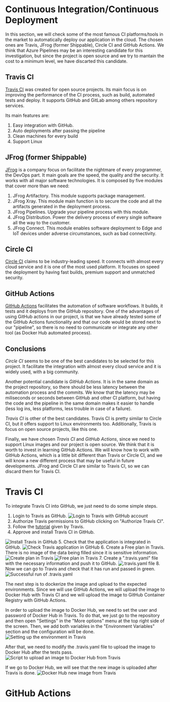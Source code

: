 # Continuous Integration/Continuous Deployment
In this section, we will check some of the most famous CI platforms/tools in the market to automatically deploy our application in the cloud. The chosen ones are Travis, JFrog (former Shippable), Circle CI and GitHub Actions. We think that Azure Pipelines may be an interesting candidate for this investigation, but since the project is open source and we try to mantain the cost to a minimum level, we have discarted this candidate.

## Travis CI
[Travis CI](https://www.travis-ci.com/) was created for open source projects. Its main focus is on improving the performance of the CI process, such as build, automated tests and deploy. It supports GitHub and GitLab among others repository services.

Its main features are:
1. Easy integration with GitHub.
2. Auto deployments after passing the pipeline
3. Clean machines for every build
4. Support Linux

## JFrog (former Shippable)
[JFrog](https://jfrog.com/tra) is a company focus on facilitate the nightmare of every programmer, the DevOps part. It main goals are the speed, the quality and the security. It works with all major software technologies. It is composed by five modules that cover more than we need:
1. JFrog Artifactory. This module supports package management.
2. JFrog Xray. This module main function is to secure the code and all the artifacts generated in the deployment process.
3. JFrog Pipelines. Upgrade your pipeline process with this module.
4. JFrog Distribution. Power the delivery process of every single software all the way to the customer.
5. JFrog Connect. This module enables software deployment to Edge and IoT devices under adverse circumstances, such as bad connectivity.

## Circle CI
[Circle CI](https://circleci.com/) claims to be industry-leading speed. It connects with almost every cloud service and it is one of the most used platform. It focuses on speed the deployment by having fast builds, premium support  and unmatched security.

## GitHub Actions
[GitHub Actions]() facilitates the automation of software workflows. It builds, it tests and it deploys from the GitHub repository. One of the advantages of using GitHub actions in our project, is that we have already tested some of the GitHub Actions functionality and that our code would be stored next to our "pipeline", so there is no need to communicate or integrate any other tool (as Docker Hub automated process).

## Conclusions
*Circle CI* seems to be one of the best candidates to be selected for this project. It facilitate the integration with almost every cloud service and it is widely used, with a big community.

Another potential candidate is *GitHub Actions*. It is in the same domain as the project repository, so there should be less latency between the automation process and the commits. We know that the latency may be miliseconds or seconds between GitHub and other CI platform, but having the code and the pipeline in the same domain makes it easier to handle (less log ins, less platforms, less trouble in case of a failure).

*Travis CI* is other of the best candidates. Travis CI is pretty similar to Circle CI, but it offers support to Linux environments too. Additionally, Travis is focus on open source projects, like this one.

Finally, we have chosen *Travis CI* and *GitHub Actions*, since we need to support Linux images and our project is open source. We think that it is worth to invest in learning GitHub Actions. We will know how to work with GitHub Actions, which is a little bit different than Travis or Circle CI, and we will know a new different process that may be useful in future developments. JFrog and Circle CI are similar to Travis CI, so we can discard them for Travis CI.

# Travis CI
To integrate Travis CI into GitHub, we just need to do some simple steps.
1. Login to Travis as GitHub. 
![Login to Travis with GitHub account](./images/Travis-Login.png)
2. Authorize Travis permissions to GitHub clicking on "Authorize Travis CI".
3. Follow the [tutorial](https://app.travis-ci.com/getting_started) given by Travis.
4. Approve and install Travis CI in GitHub.

![Install Travis in GitHub](./images/Travis-InstallInGitHub.png)
5. Check that the application is integrated in GitHub. 
![Check Travis application in GitHub](./images/Travis-CheckedInGitHub.png)
6. Create a Free plan in Travis. There is no image of the data being filled since it is sensitive information.
![Create plan in Travis](./images/Travis-CreateFreePlanInTravis.png)
![Free plan in Travis](./images/Travis-FreePlanInTravis.png)
7. Create a ".travis.yaml" file with the necessary information and push it to GitHub.
![.travis.yaml file](./images/Travis-yaml.png)
8. Now we can go to Travis and check that it has run and passed in green.
![Successful run of .travis.yaml](./images/Travis-SuccessfulRun.png)

The next step is to dockerize the image and upload to the expected environments. Since we will use GitHub Actions, we will upload the image to Docker Hub with Travis CI and we will upload the image to GitHub Container Registry with GitHub Actions. 

In order to upload the image to Docker Hub, we need to set the user and password of Docker Hub in Travis.
To do that, we just go to the repository and then open "Settings" in the "More options" menu at the top right side of the screen.
Then, we add both variables in the "Environment Variables" section and the configuration will be done.
![Setting up the environment in Travis](./images/Travis-SetEnvironmentVariables.png)

After that, we need to modify the .travis.yaml file to upload the image to Docker Hub after the tests pass.
![Script to upload an image to Docker Hub from Travis](./images/Travis-UploadDockerHubImageScript.png)

If we go to Docker Hub, we will see that the new image is uploaded after Travis is done.
![Docker Hub new image from Travis](./images/Travis-ImageUploadedToDockerHub.png)

# GitHub Actions

